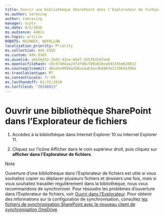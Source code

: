```yaml
---
title: Ouvrir une bibliothèque SharePoint dans l’Explorateur de fichiers
ms.author: toresing
author: tomresing
manager: scotv
ms.date: 4/5/2018
ms.audience: Admin
ms.topic: article
ROBOTS: NOINDEX, NOFOLLOW
localization_priority: Priority
ms.collection: Adm_O365
ms.custom: Adm_O365
ms.assetid: a8e56d32-2bd3-43ce-84df-925f6354fee0
ms.openlocfilehash: c0c4748daa24fdf98cf89a02bea6933fbe620832
ms.sourcegitcommit: d6ea5e9458a2b8ceaab3ac4bd483e1130b9a398a
ms.translationtype: MT
ms.contentlocale: fr-FR
ms.lasthandoff: 01/15/2019
ms.locfileid: "28288823"
---
```

# <a name="open-a-sharepoint-library-in-file-explorer"></a>Ouvrir une bibliothèque SharePoint dans l’Explorateur de fichiers

1. Accédez à la bibliothèque dans Internet Explorer 10 ou Internet Explorer 11. 
    
2. Cliquez sur l’icône Afficher dans le coin supérieur droit, puis cliquez sur **afficher dans l’Explorateur de fichiers**.
    
> [!NOTE]
> Ouverture d’une bibliothèque dans l’Explorateur de fichiers est utile si vous souhaitez copier ou déplacer plusieurs fichiers et dossiers une fois, mais si vous souhaitez travailler régulièrement dans la bibliothèque, nous vous recommandons de synchroniser. Pour résoudre les problèmes d’ouverture dans l’Explorateur de fichiers, voir [Ouvrir dans l’Explorateur](https://go.microsoft.com/fwlink/?linkid=871665). Pour obtenir des informations sur la configuration de synchronisation, consultez [les fichiers de synchronisation SharePoint avec le nouveau client de synchronisation OneDrive](https://go.microsoft.com/fwlink/?linkid=871666). 
  


